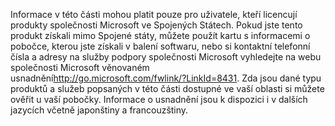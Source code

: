 <Token xmlns:xlink="http://www.w3.org/1999/xlink">Informace v této části mohou platit pouze pro uživatele, kteří licencují produkty společnosti Microsoft ve Spojených Státech. Pokud jste tento produkt získali mimo Spojené státy, můžete použít kartu s informacemi o pobočce, kterou jste získali v balení softwaru, nebo si kontaktní telefonní čísla a adresy na služby podpory společnosti Microsoft vyhledejte na <externalLink xmlns="http://ddue.schemas.microsoft.com/authoring/2003/5"><linkText>webu společnosti Microsoft věnovaném usnadnění</linkText><linkUri>http://go.microsoft.com/fwlink/?LinkId=8431</linkUri></externalLink>. Zda jsou dané typu produktů a služeb popsaných v této části dostupné ve vaší oblasti si můžete ověřit u vaší pobočky. Informace o usnadnění jsou k dispozici i v dalších jazycích včetně japonštiny a francouzštiny.</Token>

<!--HONumber=Jun16_HO4-->


